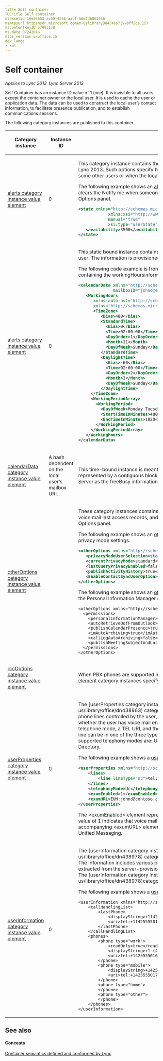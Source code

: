 ```yaml
---
title Self container
TOCTitle Self container
msassetid 16e2e653-ac09-4746-aabf-56e2d6802486
msmtpsurl httpsmsdn.microsoft.comen-uslibraryDn454667(v=office.15)
mscontentKeyID 57093130
ms.date 07242014
mtps_version v=office.15
dev_langs
- xml
---
```


# Self container


_Applies to Lync 2013  Lync Server 2013_

Self Container has an instance ID value of 1 (one). It is invisible to all users except the container owner or the local user. It is used to cache the user or application data. The data can be used to construct the local user’s contact information, to facilitate presence publication, and to establish communications sessions.

The following category instances are published to this container.

<table>
<colgroup>
<col style="width: 33%" />
<col style="width: 33%" />
<col style="width: 33%" />
</colgroup>
<thead>
<tr class="header">
<th><p>Category instance</p></th>
<th><p>Instance ID</p></th>
<th><p>Description</p></th>
</tr>
</thead>
<tbody>
<tr class="odd">
<td><p><a href="alerts category instance value element">alerts category instance value element</a></p></td>
<td><p>0</p></td>
<td><p>This category instance contains the Alerts pane that the local user can set by using the Lync Options panel in Lync 2013. Such options specify how the local user is notified when the user is added to the contact list of some other users or when the local user is in a Do Not Disturb state.

The following example shows an [alerts category instance value element](https://msdn.microsoft.com/en-us/library/office/dn454690) category instance value when a user clears the Notify me when someone adds me to his or her contact list option under the Alerts pane in the Lync Options panel.</p>

```XML
<state xmlns="http://schemas.microsoft.com/2006/09/sip/state" 
            xmlns:xsi="http://www.w3.org/2001/XMLSchema-instance" 
            manual="true" 
            xsi:type="userState">
   <availability>3500</availability>
</state>
```

</td>
</tr>
<tr class="even">
<td><p><a href="https://msdn.microsoft.com/en-us/library/office/dn454705">alerts category instance value element</a></p></td>
<td><p>0</p></td>
<td><p>This static bound instance contains one or more time periods designated as the working hours of the local user. The information is provisioned from the Microsoft Exchange Server as the workingHours information.

The following code example is from a [calendarData category instance value element](https://msdn.microsoft.com/en-us/library/office/dn454705) category instance containing the workingHoursinformation.</p>

```XML
<calendarData xmlns="http://schemas.microsoft.com/2006/09/sip/calendarData" 
              mailboxID="johnd@exchange.contoso.com">
   <WorkingHours 
      xmlns:auto-ns1="http://schemas.microsoft.com/2006/09/sip/calendarData"                         
      xmlns="http://schemas.microsoft.com/exchange/services/2006/types">
      <TimeZone>
         <Bias>480</Bias>
         <StandardTime>
           <Bias>0</Bias>
           <Time>02:00:00</Time>
           <DayOrder>1</DayOrder>
           <Month>11</Month>
           <DayOfWeek>Sunday</DayOfWeek>
         </StandardTime>
         <DaylightTime>
           <Bias>-60</Bias>
           <Time>02:00:00</Time>
           <DayOrder>2</DayOrder>
           <Month>3</Month>
           <DayOfWeek>Sunday</DayOfWeek>
         </DaylightTime>
     </TimeZone>
     <WorkingPeriodArray>
       <WorkingPeriod>
         <DayOfWeek>Monday Tuesday Wednesday Thursday Friday</DayOfWeek>
         <StartTimeInMinutes>480</StartTimeInMinutes>
         <EndTimeInMinutes>1020</EndTimeInMinutes>
       </WorkingPeriod>
     </WorkingPeriodArray>
   </WorkingHours>
</calendarData>
```

</td>
</tr>
<tr class="odd">
<td><p><a href="https://msdn.microsoft.com/en-us/library/office/dn454705">calendarData category instance value element</a></p></td>
<td><p>A hash dependent on the local user’s mailbox URI.</p></td>
<td><p>This time-bound instance is meant to contain a calendar period of the local user. This calendar period is represented by a contiguous block of free-busy timeslots and is provisioned from the Microsoft Exchange Server as the freeBusy information. For the Self Container, this instance carries an empty value.</p>


</td>
</tr>
<tr class="even">
<td><p><a href="https://msdn.microsoft.com/en-us/library/office/dn454755">otherOptions category instance value element</a></p></td>
<td><p></p></td>
<td><p>These category instances contains the Personal Information Manager setting, the privacy mode selection, voice mail last access records, and other optional settings that can be configured through the Lync Options panel.

The following example shows an [otherOptions category instance value element](https://msdn.microsoft.com/en-us/library/office/dn454755) category instance with privacy mode settings.</p>

```XML
<otherOptions xmlns="http://schemas.microsoft.com/2006/09/sip/options/otherOptions">
   <privacyModeUserSelection>standard</privacyModeUserSelection>
   <currentPrivacyMode>standard</currentPrivacyMode>
   <lastQueryPrivacyEnabled>false</lastQueryPrivacyEnabled>
   <publishActivityHistory>true</publishActivityHistory>
   <EnableContactSyncUserOption>2</EnableContactSyncUserOption>
</otherOptions>
```

The following example shows an [otherOptions category instance value element](https://msdn.microsoft.com/en-us/library/office/dn454755) category instance with the Personal Information Manager settings.

```
<otherOptions xmlns="http://schemas.microsoft.com/2006/09/sip/options/otherOptions">
  <permissions>
    <personalInformationManager>outlook</personalInformationManager>
    <autoRetrieveOofFromOutlook>true</autoRetrieveOofFromOutlook>
    <publishCalendarPresence>true</publishCalendarPresence>
    <imAutoArchiving>true</imAutoArchiving>
    <callLogAutoArchiving>false</callLogAutoArchiving>
    <publishMeetingSubjectAndLocation>true</publishMeetingSubjectAndLocation>
  </permissions>
</otherOptions>
```

</td>
</tr>
<tr class="odd">
<td><p><a href="https://msdn.microsoft.com/en-us/library/office/dn454783">rccOptions category instance value element</a></p></td>
<td><p></p></td>
<td><p></p>

When PBX phones are supported in Lync Server 2013, published [rccOptions category instance value element](https://msdn.microsoft.com/en-us/library/office/dn454783) category instances specify how this kind of phone is controlled in unified communications.

</td>
</tr>
<tr class="even">
<td><p><a href="https://msdn.microsoft.com/en-us/library/office/dn438963">userProperties category instance value element</a></p></td>
<td><p>0</p></td>
<td><p>The [userProperties category instance value element](https://msdn.microsoft.com/en-us/library/office/dn438963) category instance contains the server-provisioned user information like the phone lines controlled by the user, the postal address of the user, the telephony mode the user is in, and whether the user has voice mail enabled for unified communications (UC). Each phone line is described by a telephone mode, a TEL URI, and the TEL URI of the line server to support remote call control (RCC). A phone line can be in one of the three types: UC-enabled or VoIP (UC), PBX-based (RCC), and both (Dual). The supported telephony modes are: Uc, Rcc, Dual, and None. The information is provisioned from Active Directory.

The following example shows a [userProperties category instance value element](https://msdn.microsoft.com/en-us/library/office/dn438963) category instance.</p>

```XML
<userProperties xmlns="http://schemas.microsoft.com/2006/09/sip/categories">
    <lines>
        <line lineType="Uc">tel:+14255550180;ext=46666</line>
    </lines>
    <telephonyMode>Uc</telephonyMode>
    <exumEnabled>1</exumEnabled>
    <exumURL>EUM:johnd@contoso.com;phone-context=EX-OCS-SIPSec.exchange.corp.contoso.com</exumURL>
</userProperties>
```

The &lt;exumEnabled&gt; element represents a bit flags indicating whether voice mail is enabled for the user. A bit value of 1 indicates that voice mail is enabled. Otherwise, it is not enabled. The accompanying &lt;exumURL&gt; element contains the voice mail URL supported by the Microsoft Exchange Unified Messaging.

</td>
</tr>
<tr class="odd">
<td><p><a href="https://msdn.microsoft.com/en-us/library/office/dn438978">userInformation category instance value element</a></p></td>
<td><p>0</p></td>
<td><p>The [userInformation category instance value element](https://msdn.microsoft.com/en-us/library/office/dn438978) category instance contains the sharable user information about the local user. The information includes various phone numbers that remote users can use to contact the local user. It is extracted from the server-provisioned data and/or provided by the user by using the Lync Options panel. The [userInformation category instance value element](https://msdn.microsoft.com/en-us/library/office/dn438978)category instance is published by Lync 2013.

The following example shows a [userInformation category instance value element](https://msdn.microsoft.com/en-us/library/office/dn438978) category instance.</p>

```
<userInformation xmlns="http://schemas.microsoft.com/2006/09/sip/options/userInformation">
    <callHandlingList>
        <lastPhone>
            <displayString>+114255550150</displayString>
            <uri>tel:+114255550150</uri>
        </lastPhone>
    </callHandlingList>
    <phones>
        <phone type="work">
            <readOnly>true</readOnly>
            <displayString>+1 (425) 5550160 X63872</displayString>
            <uri>tel:+14255550160;ext=63872</uri>
        </phone>
        <phone type="mobile">
            <displayString>+14255550170</displayString>
            <uri>tel:+14255550170</uri>
        </phone>
        <phone type="home">
        </phone>
        <phone type="other">
        </phone>
    </phones>
</userInformation>

```
<p></p></td>
</tr>
</tbody>
</table>

## See also

#### Concepts

[Container semantics defined and conformed by Lync](https://msdn.microsoft.com/en-us/library/office/dn454663) 
